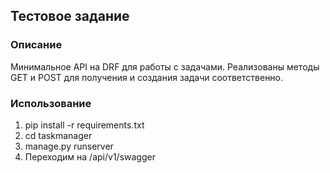 ## Тестовое задание

### Описание

Минимальное API на DRF для работы с задачами. Реализованы методы GET и POST для получения и создания задачи соответственно.

### Использование

1. pip install -r requirements.txt
2. cd taskmanager
2. manage.py runserver
3. Переходим на /api/v1/swagger

